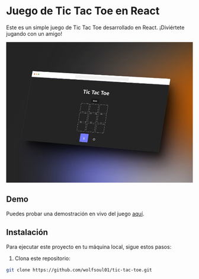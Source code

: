 # Juego de Tic Tac Toe en React

Este es un simple juego de Tic Tac Toe desarrollado en React. ¡Diviértete jugando con un amigo!

![Captura de pantalla del juego](./public//wallpaper.jpg)

## Demo

Puedes probar una demostración en vivo del juego [aquí](#).

## Instalación

Para ejecutar este proyecto en tu máquina local, sigue estos pasos:

1. Clona este repositorio:

```bash
git clone https://github.com/wolfsoul01/tic-tac-toe.git
